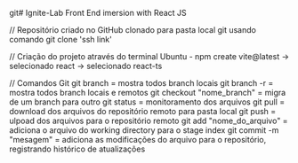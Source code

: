 git# Ignite-Lab
Front End imersion with React JS

// Repositório criado no GitHub clonado para pasta local git usando comando git clone 'ssh link'

// Criação do projeto através do terminal Ubuntu
    - npm create vite@latest -> selecionado react -> selecionado react-ts

// Comandos Git
    git branch                  = mostra todos branch locais
    git branch -r               = mostra todos branch locais e remotos
    git checkout "nome_branch"  = migra de um branch para outro
    git status                  = monitoramento dos arquivos
    git pull                    = download dos arquivos do repositório remoto para pasta local
    git push                    = ulpoad dos arquivos para o repositório remoto
    git add "nome_do_arquivo"   = adiciona o arquivo do working directory para o stage index
    git commit -m "mesagem"     = adiciona as modificações do arquivo para o repositório, registrando histórico de atualizações
    

